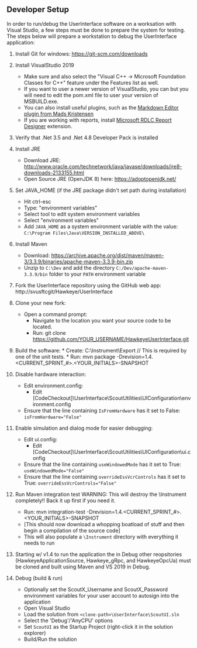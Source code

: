Developer Setup
-------------------

In order to run/debug the UserInterface software on a worksation with Visual Studio, a few steps must be done to prepare the system for testing.  The steps below will prepare a workstation to debug the UserInterface application:

1.  Install Git for windows: https://git-scm.com/downloads

2.  Install VisualStudio 2019
    * Make sure and also select the "Visual C++ -> Microsoft Foundation Classes for C++" feature under the Features list as well.
    * If you want to user a newer version of VisualStudio, you can but you will need to edit the pom.xml file to user your version of MSBUILD.exe.
    * You can also install useful plugins, such as the [Markdown Editor plugin from Mads Kristensen](https://marketplace.visualstudio.com/items?itemName=MadsKristensen.MarkdownEditor)
    * If you are working with reports, install [Microsoft RDLC Report Designer](https://marketplace.visualstudio.com/items?itemName=ProBITools.MicrosoftRdlcReportDesignerforVisualStudio-18001) extension.

3.  Verify that .Net 3.5 and .Net 4.8 Developer Pack is installed

4.  Install JRE
    * Download JRE: http://www.oracle.com/technetwork/java/javase/downloads/jre8-downloads-2133155.html
    * Open Source JRE (OpenJDK 8) here: https://adoptopenjdk.net/
 
5.  Set JAVA_HOME (if the JRE package didn't set path during installation)
    * Hit ctrl-esc
    * Type: "environment variables"
    * Select tool to edit system environment variables
    * Select "environment variables"
    * Add `JAVA_HOME` as a system environment variable with the value: `C:\Program Files\Java\VERSION_INSTALLED_ABOVE\`

6. Install Maven 
    * Download: https://archive.apache.org/dist/maven/maven-3/3.3.9/binaries/apache-maven-3.3.9-bin.zip
    * Unzip to `C:\Dev` and add the directory `C:/Dev/apache-maven-3.3.9/bin` folder to your `PATH` environment variable

7. Fork the UserInterface repository using the GitHub web app: http://svusftcgit/Hawkeye/UserInterface

8. Clone your new fork:
    * Open a command prompt:
        * Navigate to the location you want your source code to be located.
        * Run: git clone https://github.com/YOUR_USERNAME/HawkeyeUserInterface.git

9. Build the software:
        * Create: C:\Instrument\Export    // This is required by one of the unit tests.
        * Run: mvn package -Drevision=1.4.<CURRENT_SPRINT_#>.<YOUR_INITIALS>-SNAPSHOT
 
10. Disable hardware interaction:
    * Edit environment.config:
        * Edit [CodeCheckout]\UserInterface\ScoutUtilities\UIConfiguration\environment.config
    * Ensure that the line containing `IsFromHardware` has it set to False:
         `isFromHardware="False"`

11. Enable simulation and dialog mode for easier debugging:
    * Edit ui.config:
        * Edit [CodeCheckout]\UserInterface\ScoutUtilities\UIConfiguration\ui.config
    * Ensure that the line containing `useWindowedMode` has it set to True:
         `useWindowedMode="False"`
    * Ensure that the line containing `overrideEssVcrControls` has it set to True:
         `overrideEssVcrControls="False"`

12. Run Maven integration test WARNING: This will destroy the \Instrument completely!!  Back it up first if you need it.
    * Run: mvn integration-test -Drevision=1.4.<CURRENT_SPRINT_#>.<YOUR_INITIALS>-SNAPSHOT
    * [This should now download a whopping boatload of stuff and then begin a compilation of the source code]
    * This will also populate a `\Instrument` directory with everything it needs to run

14. Starting w/ v1.4 to run the application the in Debug other reopsitories (HawkeyeApplicationSource,  Hawkeye_gRpc, and HawkeyeOpcUa) must be cloned and built using Maven and VS 2019 in Debug.

15. Debug (build & run)
    * Optionally set the ScoutX_Username and ScoutX_Password environment variables for your user account to autosign into the application
    * Open Visual Studio
    * Load the solution from `<clone-path>\UserInterface\ScoutUI.sln`
    * Select the 'Debug'/'AnyCPU' options
    * Set `ScoutUI` as the Startup Project (right-click it in the solution explorer)
    * Build/Run the solution
